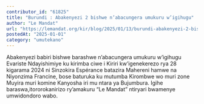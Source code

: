 ```yaml
---
contributor_id: "61825"
title: "Burundi : Abakenyezi 2 bishwe n’abacungera umukuru w’igihugu"
author: "Le Mandat"
url: "https://lemandat.org/kir/blog/2025/01/13/burundi-abakenyezi-2-bishwe-nabacungera-umukuru-wigihugu/"
postedAt: "2025-01-01"
category: "umutekano"
---
```


Abakenyezi babiri bishwe barashwe n’abacungera umukuru w’igihugu Evariste Ndayishimiye ku kirimba ciwe i Kiriri kw’igenekerezo rya 28 kigarama 2024 ni Sinzokira Espérance batazira Mahereni hamwe na Niyonzima Francine, bose baturuka ku mutumba Kirombwe wo muri zone Muyira muri komine Kanyosha iri mu ntara ya Bujumbura. Igihe baraswa,itororokanirizo ry’amakuru “Le Mandat” ntiryari bwamenye umwidondoro wabo.
